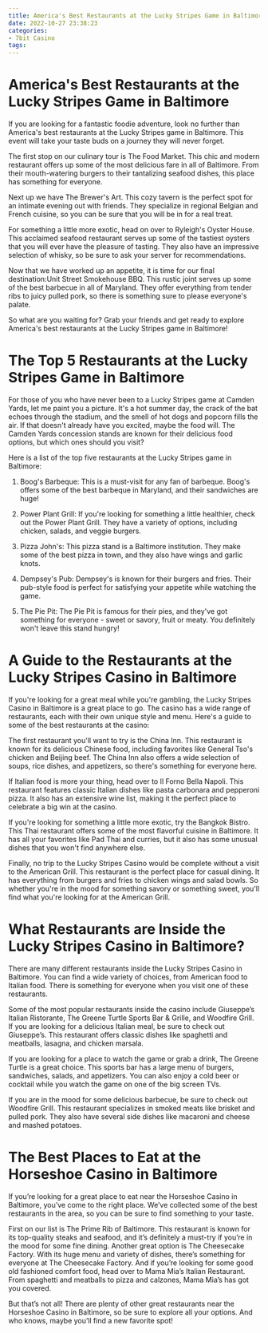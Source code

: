 ```yaml
---
title: America's Best Restaurants at the Lucky Stripes Game in Baltimore
date: 2022-10-27 23:38:23
categories:
- 7bit Casino
tags:
---
```



#  America's Best Restaurants at the Lucky Stripes Game in Baltimore

If you are looking for a fantastic foodie adventure, look no further than America's best restaurants at the Lucky Stripes game in Baltimore. This event will take your taste buds on a journey they will never forget.

The first stop on our culinary tour is The Food Market. This chic and modern restaurant offers up some of the most delicious fare in all of Baltimore. From their mouth-watering burgers to their tantalizing seafood dishes, this place has something for everyone.

Next up we have The Brewer's Art. This cozy tavern is the perfect spot for an intimate evening out with friends. They specialize in regional Belgian and French cuisine, so you can be sure that you will be in for a real treat.

For something a little more exotic, head on over to Ryleigh's Oyster House. This acclaimed seafood restaurant serves up some of the tastiest oysters that you will ever have the pleasure of tasting. They also have an impressive selection of whisky, so be sure to ask your server for recommendations.

Now that we have worked up an appetite, it is time for our final destination:Unit Street Smokehouse BBQ. This rustic joint serves up some of the best barbecue in all of Maryland. They offer everything from tender ribs to juicy pulled pork, so there is something sure to please everyone's palate.

So what are you waiting for? Grab your friends and get ready to explore America's best restaurants at the Lucky Stripes game in Baltimore!

#  The Top 5 Restaurants at the Lucky Stripes Game in Baltimore

For those of you who have never been to a Lucky Stripes game at Camden Yards, let me paint you a picture. It's a hot summer day, the crack of the bat echoes through the stadium, and the smell of hot dogs and popcorn fills the air. If that doesn't already have you excited, maybe the food will. The Camden Yards concession stands are known for their delicious food options, but which ones should you visit?

Here is a list of the top five restaurants at the Lucky Stripes game in Baltimore:

1. Boog's Barbeque: This is a must-visit for any fan of barbeque. Boog's offers some of the best barbeque in Maryland, and their sandwiches are huge!

2. Power Plant Grill: If you're looking for something a little healthier, check out the Power Plant Grill. They have a variety of options, including chicken, salads, and veggie burgers.

3. Pizza John's: This pizza stand is a Baltimore institution. They make some of the best pizza in town, and they also have wings and garlic knots.

4. Dempsey's Pub: Dempsey's is known for their burgers and fries. Their pub-style food is perfect for satisfying your appetite while watching the game.

5. The Pie Pit: The Pie Pit is famous for their pies, and they've got something for everyone - sweet or savory, fruit or meaty. You definitely won't leave this stand hungry!

#  A Guide to the Restaurants at the Lucky Stripes Casino in Baltimore

If you're looking for a great meal while you're gambling, the Lucky Stripes Casino in Baltimore is a great place to go. The casino has a wide range of restaurants, each with their own unique style and menu. Here's a guide to some of the best restaurants at the casino:

The first restaurant you'll want to try is the China Inn. This restaurant is known for its delicious Chinese food, including favorites like General Tso's chicken and Beijing beef. The China Inn also offers a wide selection of soups, rice dishes, and appetizers, so there's something for everyone here.

If Italian food is more your thing, head over to Il Forno Bella Napoli. This restaurant features classic Italian dishes like pasta carbonara and pepperoni pizza. It also has an extensive wine list, making it the perfect place to celebrate a big win at the casino.

If you're looking for something a little more exotic, try the Bangkok Bistro. This Thai restaurant offers some of the most flavorful cuisine in Baltimore. It has all your favorites like Pad Thai and curries, but it also has some unusual dishes that you won't find anywhere else.

Finally, no trip to the Lucky Stripes Casino would be complete without a visit to the American Grill. This restaurant is the perfect place for casual dining. It has everything from burgers and fries to chicken wings and salad bowls. So whether you're in the mood for something savory or something sweet, you'll find what you're looking for at the American Grill.

#  What Restaurants are Inside the Lucky Stripes Casino in Baltimore?

There are many different restaurants inside the Lucky Stripes Casino in Baltimore. You can find a wide variety of choices, from American food to Italian food. There is something for everyone when you visit one of these restaurants.

Some of the most popular restaurants inside the casino include Giuseppe’s Italian Ristorante, The Greene Turtle Sports Bar & Grille, and Woodfire Grill. If you are looking for a delicious Italian meal, be sure to check out Giuseppe’s. This restaurant offers classic dishes like spaghetti and meatballs, lasagna, and chicken marsala.

If you are looking for a place to watch the game or grab a drink, The Greene Turtle is a great choice. This sports bar has a large menu of burgers, sandwiches, salads, and appetizers. You can also enjoy a cold beer or cocktail while you watch the game on one of the big screen TVs.

If you are in the mood for some delicious barbecue, be sure to check out Woodfire Grill. This restaurant specializes in smoked meats like brisket and pulled pork. They also have several side dishes like macaroni and cheese and mashed potatoes.

#  The Best Places to Eat at the Horseshoe Casino in Baltimore

If you’re looking for a great place to eat near the Horseshoe Casino in Baltimore, you’ve come to the right place. We’ve collected some of the best restaurants in the area, so you can be sure to find something to your taste.

First on our list is The Prime Rib of Baltimore. This restaurant is known for its top-quality steaks and seafood, and it’s definitely a must-try if you’re in the mood for some fine dining. Another great option is The Cheesecake Factory. With its huge menu and variety of dishes, there’s something for everyone at The Cheesecake Factory. And if you’re looking for some good old fashioned comfort food, head over to Mama Mia’s Italian Restaurant. From spaghetti and meatballs to pizza and calzones, Mama Mia’s has got you covered.

But that’s not all! There are plenty of other great restaurants near the Horseshoe Casino in Baltimore, so be sure to explore all your options. And who knows, maybe you’ll find a new favorite spot!